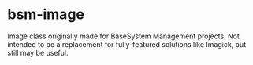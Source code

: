 bsm-image
=========

Image class originally made for BaseSystem Management projects. Not intended to be a replacement for fully-featured solutions like Imagick, but still may be useful.
